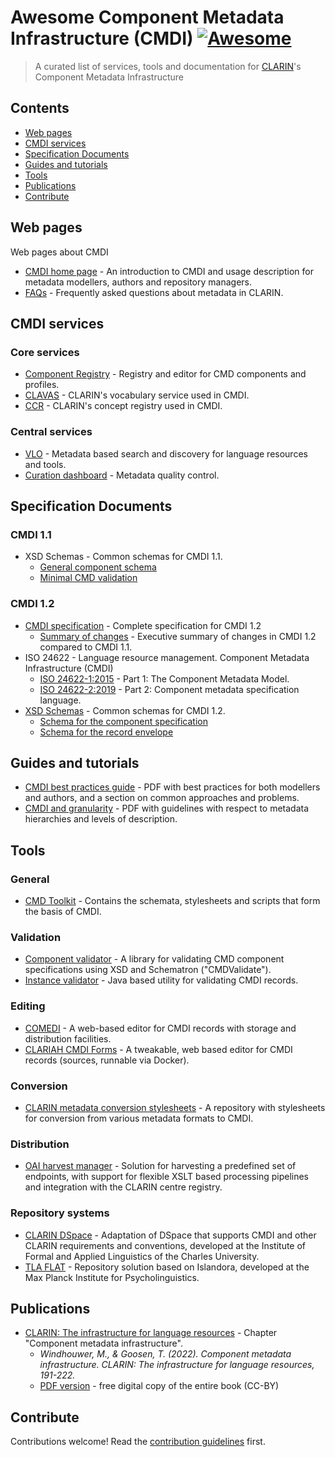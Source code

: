 # Awesome Component Metadata Infrastructure (CMDI) [![Awesome](https://awesome.re/badge.svg)](https://awesome.re) <!-- omit in toc -->

> A curated list of services, tools and documentation for [CLARIN](https://www.clarin.eu)'s Component Metadata Infrastructure

## Contents <!-- omit in toc -->
- [Web pages](#web-pages)
- [CMDI services](#cmdi-services)
- [Specification Documents](#specification-documents)
- [Guides and tutorials](#guides-and-tutorials)
- [Tools](#tools)
- [Publications](#publications)
- [Contribute](#contribute)

## Web pages
Web pages about CMDI

- [CMDI home page](https://www.clarin.eu/cmdi) - An introduction to CMDI and usage description for metadata modellers, authors and repository managers.
- [FAQs](https://www.clarin.eu/faq-page/267) - Frequently asked questions about metadata in CLARIN.

## CMDI services
### Core services <!-- omit in toc -->
- [Component Registry](https://www.clarin.eu/componentregistry) - Registry and editor for  CMD components and profiles.
- [CLAVAS](https://vocabularies.clarin.eu) - CLARIN's vocabulary service used in CMDI.
- [CCR](https://concepts.clarin.eu) - CLARIN's concept registry used in CMDI.

### Central services <!-- omit in toc -->
- [VLO](https://vlo.clarin.eu) - Metadata based search and discovery for language resources and tools.
- [Curation dashboard](https://curation.clarin.eu) - Metadata quality control.

## Specification Documents
### CMDI 1.1 <!-- omit in toc -->
- XSD Schemas - Common schemas for CMDI 1.1.
  - [General component schema](https://infra.clarin.eu/cmd/general-component-schema.xsd)
  - [Minimal CMD validation](https://infra.clarin.eu/cmd/xsd/minimal-cmdi.xsd)

### CMDI 1.2 <!-- omit in toc -->
- [CMDI specification](https://www.clarin.eu/cmdi1.2-specification) - Complete specification for CMDI 1.2
  - [Summary of changes](https://office.clarin.eu/v/CE-2014-0318-CMDI_1_2-executive_summary.pdf) - Executive summary of changes in CMDI 1.2 compared to CMDI 1.1.
- ISO 24622 - Language resource management.
Component Metadata Infrastructure (CMDI)
  - [ISO 24622-1:2015](https://www.iso.org/standard/37336.html) - Part 1: The Component Metadata Model.
  - [ISO 24622-2:2019](https://www.iso.org/standard/64579.html) - Part 2: Component metadata specification language.
- [XSD Schemas](https://infra.clarin.eu/CMDI/1.2/xsd/) - Common schemas for CMDI 1.2.
  - [Schema for the component specification](https://infra.clarin.eu/CMDI/1.2/xsd/cmd-component.xsd)
  - [Schema for the record envelope](https://infra.clarin.eu/CMDI/1.2/xsd/cmd-envelop.xsd)

## Guides and tutorials
- [CMDI best practices guide](https://www.clarin.eu/content/cmdi-best-practices-guide) - PDF with best practices for both modellers and authors, and a section on common approaches and problems.
- [CMDI and granularity](https://www.clarin.eu/sites/default/files/AP3-007-CMDI_and_granularity.pdf) - PDF with guidelines with respect to metadata hierarchies and levels of description.

## Tools
### General <!-- omit in toc -->
- [CMD Toolkit](https://github.com/clarin-eric/cmdi-toolkit/) - Contains the schemata, stylesheets and scripts that form the basis of CMDI.

### Validation <!-- omit in toc -->
- [Component validator](https://github.com/clarin-eric/cmd-validate) - A library for validating CMD component specifications using XSD and Schematron ("CMDValidate").
- [Instance validator](https://github.com/clarin-eric/cmdi-instance-validator) - Java based utility for validating CMDI records.

### Editing <!-- omit in toc -->
- [COMEDI](https://clarino.uib.no/comedi/) - A web-based editor for CMDI records with storage and distribution facilities.
- [CLARIAH CMDI Forms](https://github.com/knaw-huc/clariah-cmdi-forms) - A tweakable, web based editor for CMDI records (sources, runnable via Docker).

### Conversion <!-- omit in toc -->
- [CLARIN metadata conversion stylesheets](https://github.com/clarin-eric/metadata-conversion/) - A repository with stylesheets for conversion from various metadata formats to CMDI.

### Distribution <!-- omit in toc -->
- [OAI harvest manager](https://github.com/clarin-eric/oai-harvest-manager) - Solution for harvesting a predefined set of endpoints, with support for flexible XSLT based processing pipelines and integration with the CLARIN centre registry.

### Repository systems <!-- omit in toc -->
- [CLARIN DSpace](https://github.com/ufal/clarin-dspace) - Adaptation of DSpace that supports CMDI and other CLARIN requirements and conventions, developed at the Institute of Formal and Applied Linguistics of the Charles University.
- [TLA FLAT](https://github.com/TLA-FLAT) - Repository solution based on Islandora, developed at the Max Planck Institute for Psycholinguistics.

## Publications
- [CLARIN: The infrastructure for language resources](https://www.degruyter.com/document/doi/10.1515/9783110767377/html) - Chapter "Component metadata infrastructure". 
  - _Windhouwer, M., & Goosen, T. (2022). Component metadata infrastructure. CLARIN: The infrastructure for language resources, 191-222._
  - [PDF version](https://www.degruyter.com/document/doi/10.1515/9783110767377/pdf) - free digital copy of the entire book (CC-BY)

## Contribute

Contributions welcome! Read the [contribution guidelines](contributing.md) first.
